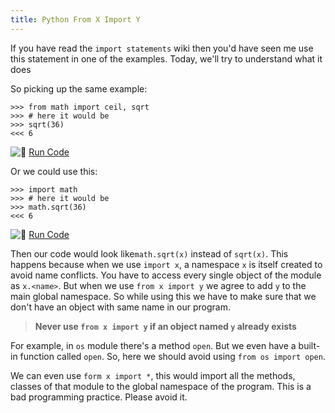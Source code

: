 ```yaml
---
title: Python From X Import Y
---
```

If you have read the <a>`import statements`</a> wiki then you'd have seen me use this statement in one of the examples. Today, we'll try to understand what it does

So picking up the same example:

    >>> from math import ceil, sqrt
    >>> # here it would be
    >>> sqrt(36)
    <<< 6

![:rocket:](//forum.freecodecamp.com/images/emoji/emoji_one/rocket.png?v=2 ":rocket:") [Run Code](https://repl.it/CS5t/1)

Or we could use this:

    >>> import math
    >>> # here it would be
    >>> math.sqrt(36)
    <<< 6

![:rocket:](//forum.freecodecamp.com/images/emoji/emoji_one/rocket.png?v=2 ":rocket:") [Run Code](https://repl.it/CS5u)

Then our code would look like`math.sqrt(x)` instead of `sqrt(x)`. This happens because when we use `import x`, a namespace `x` is itself created to avoid name conflicts. You have to access every single object of the module as `x.<name>`. But when we use `from x import y` we agree to add `y` to the main global namespace. So while using this we have to make sure that we don't have an object with same name in our program.

> **Never use `from x import y` if an object named `y` already exists**

For example, in `os` module there's a method `open`. But we even have a built-in function called `open`. So, here we should avoid using `from os import open`.

We can even use `form x import *`, this would import all the methods, classes of that module to the global namespace of the program. This is a bad programming practice. Please avoid it.